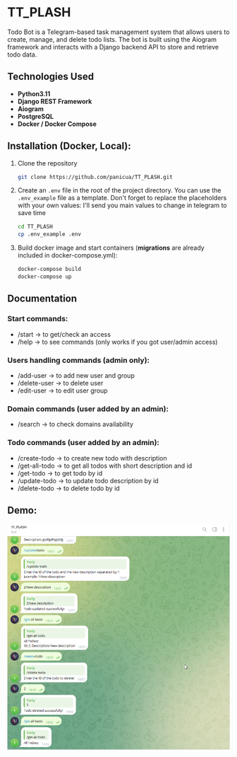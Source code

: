 # TT_PLASH

Todo Bot is a Telegram-based task management system that allows users to create, manage, and delete todo lists. The bot is built using the Aiogram framework and interacts with a Django backend API to store and retrieve todo data.

## Technologies Used

- **Python3.11**
- **Django REST Framework**
- **Aiogram**
- **PostgreSQL**
- **Docker / Docker Compose**

## Installation (Docker, Local):
1. Clone the repository
    ```bash
    git clone https://github.com/panicua/TT_PLASH.git
    ```

2. Create an `.env` file in the root of the project directory. You can use the `.env_example` file as a template. Don't forget to replace the placeholders with your own values:
I'll send you main values to change in telegram to save time
   ```sh
   cd TT_PLASH
   cp .env_example .env
   ```

3. Build docker image and start containers (**migrations** are already included in docker-compose.yml):
   ```sh
   docker-compose build
   docker-compose up
   ```

## Documentation
### Start commands:
- /start        -> to get/check an access
- /help         -> to see commands (only works if you got user/admin access)

### Users handling commands (admin only):
- /add-user      -> to add new user and group
- /delete-user   -> to delete user
- /edit-user     -> to edit user group

### Domain commands (user added by an admin):
- /search        -> to check domains availability

### Todo commands (user added by an admin):
- /create-todo   -> to create new todo with description
- /get-all-todo  -> to get all todos with short description and id
- /get-todo      -> to get todo by id
- /update-todo   -> to update todo description by id
- /delete-todo   -> to delete todo by id


## Demo:
![DEMO_bot.png](DEMO_bot.png)
